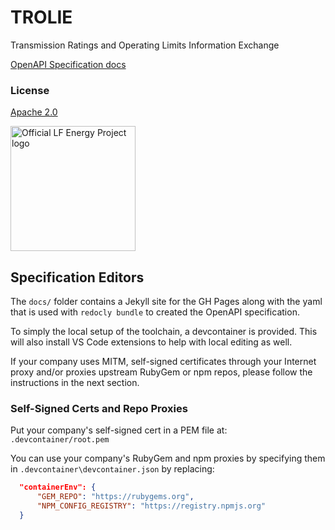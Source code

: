 # TROLIE

Transmission Ratings and Operating Limits Information Exchange

[OpenAPI Specification docs](https://TROLIE.github.io/spec/)

### License

[Apache 2.0](https://github.com/TROLIE/spec/blob/1.0.0-wip/LICENSE)

<picture>
  <source media="(prefers-color-scheme: dark)" srcset="https://artwork.lfenergy.org/other/lf-energy-project/horizontal/white/lf-energy-project-horizontal-white.png">
  <source media="(prefers-color-scheme: light)" srcset="https://artwork.lfenergy.org/other/lf-energy-project/horizontal/color/lf-energy-project-horizontal-color.png">
  <img alt="Official LF Energy Project logo" src="https://artwork.lfenergy.org/other/lf-energy-project/horizontal/color/lf-energy-project-horizontal-color.png" width="200">
</picture>

## Specification Editors

The `docs/` folder contains a Jekyll site for the GH Pages along with the yaml
that is used with `redocly bundle` to created the OpenAPI specification.

To simply the local setup of the toolchain, a devcontainer is provided. This
will also install VS Code extensions to help with local editing as well.

If your company uses MITM, self-signed certificates through your Internet proxy
and/or proxies upstream RubyGem or npm repos, please follow the instructions in
the next section.

### Self-Signed Certs and Repo Proxies

Put your company's self-signed cert in a PEM file at: `.devcontainer/root.pem`

You can use your company's RubyGem and npm proxies by specifying them in
`.devcontainer\devcontainer.json` by replacing:

```json
  "containerEnv": {
      "GEM_REPO": "https://rubygems.org",
      "NPM_CONFIG_REGISTRY": "https://registry.npmjs.org"
  }
```

